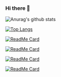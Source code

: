 ### Hi there 👋

![Anurag's github stats](https://github-readme-stats.vercel.app/api?username=ahmedbesbes&show_icons=true&theme=dracula)


[![Top Langs](https://github-readme-stats.vercel.app/api/top-langs/?username=ahmedbesbes&hide=html&layout=compact&theme=dracula)](https://github.com/ahmedbesbes/github-readme-stats)

[![ReadMe Card](https://github-readme-stats.vercel.app/api/pin/?username=ahmedbesbes&repo=cartoonify&theme=dracula)](https://github.com/ahmedbesbes/github-readme-stats)

[![ReadMe Card](https://github-readme-stats.vercel.app/api/pin/?username=ahmedbesbes&repo=character-based-cnn&theme=dracula)](https://github.com/ahmedbesbes/github-readme-stats)


[![ReadMe Card](https://github-readme-stats.vercel.app/api/pin/?username=ahmedbesbes&repo=Neural-Network-from-scratch&theme=dracula)](https://github.com/ahmedbesbes/github-readme-stats)


[![ReadMe Card](https://github-readme-stats.vercel.app/api/pin/?username=ahmedbesbes&repo=mrnet&theme=dracula)](https://github.com/ahmedbesbes/github-readme-stats)
